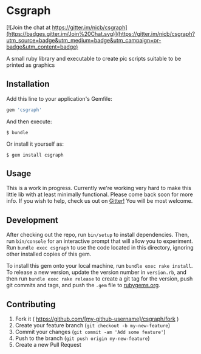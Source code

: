 # Csgraph

[![Join the chat at https://gitter.im/nicb/csgraph](https://badges.gitter.im/Join%20Chat.svg)](https://gitter.im/nicb/csgraph?utm_source=badge&utm_medium=badge&utm_campaign=pr-badge&utm_content=badge)

A small ruby library and executable to create pic scripts suitable to be printed as graphics

## Installation

Add this line to your application's Gemfile:

```ruby
gem 'csgraph'
```

And then execute:

    $ bundle

Or install it yourself as:

    $ gem install csgraph

## Usage

This is a work in progress.
Currently we're working very hard to make this little lib with at least
minimally functional.
Please come back soon for more info.
If you wish to help, check us out on
[Gitter!](https://gitter.im/nicb/csgraph?utm_source=badge&utm_medium=badge&utm_campaign=pr-badge&utm_content=badge)
You will be most welcome.

## Development

After checking out the repo, run `bin/setup` to install dependencies. Then, run `bin/console` for an interactive prompt that will allow you to experiment. Run `bundle exec csgraph` to use the code located in this directory, ignoring other installed copies of this gem.

To install this gem onto your local machine, run `bundle exec rake install`. To release a new version, update the version number in `version.rb`, and then run `bundle exec rake release` to create a git tag for the version, push git commits and tags, and push the `.gem` file to [rubygems.org](https://rubygems.org).

## Contributing

1. Fork it ( https://github.com/[my-github-username]/csgraph/fork )
2. Create your feature branch (`git checkout -b my-new-feature`)
3. Commit your changes (`git commit -am 'Add some feature'`)
4. Push to the branch (`git push origin my-new-feature`)
5. Create a new Pull Request
